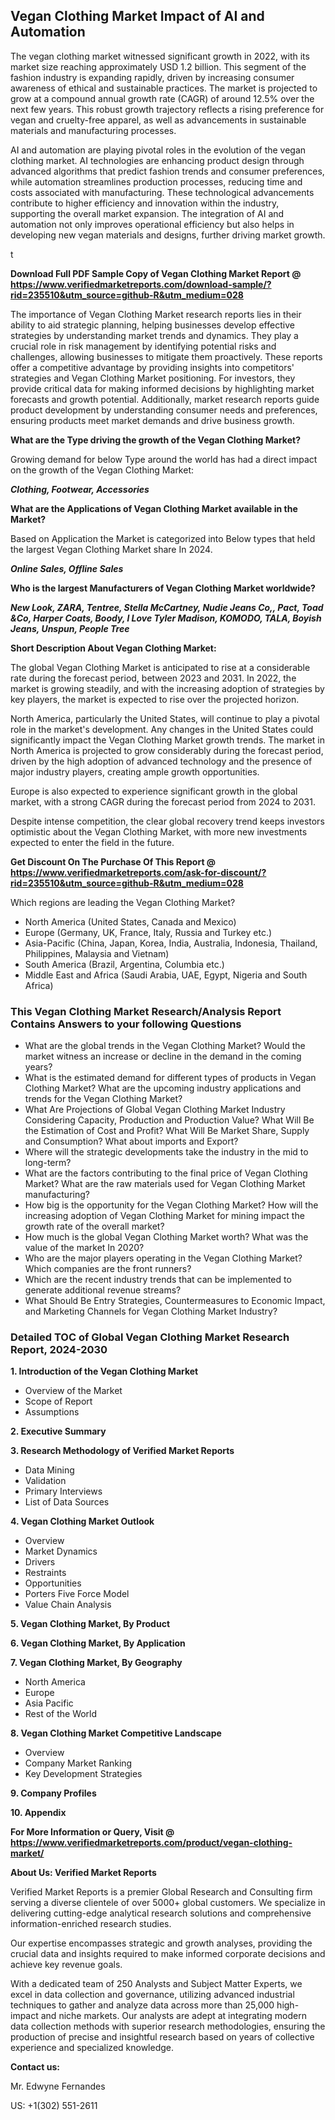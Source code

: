 <h2>Vegan Clothing Market Impact of AI and Automation</h2><p>The vegan clothing market witnessed significant growth in 2022, with its market size reaching approximately USD 1.2 billion. This segment of the fashion industry is expanding rapidly, driven by increasing consumer awareness of ethical and sustainable practices. The market is projected to grow at a compound annual growth rate (CAGR) of around 12.5% over the next few years. This robust growth trajectory reflects a rising preference for vegan and cruelty-free apparel, as well as advancements in sustainable materials and manufacturing processes.</p><p>AI and automation are playing pivotal roles in the evolution of the vegan clothing market. AI technologies are enhancing product design through advanced algorithms that predict fashion trends and consumer preferences, while automation streamlines production processes, reducing time and costs associated with manufacturing. These technological advancements contribute to higher efficiency and innovation within the industry, supporting the overall market expansion. The integration of AI and automation not only improves operational efficiency but also helps in developing new vegan materials and designs, further driving market growth.</p>t</p><p id="" class=""><strong>Download Full PDF Sample Copy of Vegan Clothing Market Report @ <a href="https://www.verifiedmarketreports.com/download-sample/?rid=235510&utm_source=github-R&utm_medium=028" target="_blank">https://www.verifiedmarketreports.com/download-sample/?rid=235510&utm_source=github-R&utm_medium=028</a></strong></p><p>The importance of&nbsp;Vegan Clothing Market research reports lies in their ability to aid strategic planning, helping businesses develop effective strategies by understanding market trends and dynamics. They play a crucial role in risk management by identifying potential risks and challenges, allowing businesses to mitigate them proactively. These reports offer a competitive advantage by providing insights into competitors' strategies and Vegan Clothing Market positioning. For investors, they provide critical data for making informed decisions by highlighting market forecasts and growth potential. Additionally, market research reports guide product development by understanding consumer needs and preferences, ensuring products meet market demands and drive business growth.</p><p><strong>What are the&nbsp;Type driving the growth of the Vegan Clothing Market?</strong></p><p id="" class="">Growing demand for below Type around the world has had a direct impact on the growth of the Vegan Clothing Market:</p><em><strong>Clothing, Footwear, Accessories</strong></em></p><strong>What are the&nbsp;Applications&nbsp;of Vegan Clothing Market available in the Market?</strong></p><p id="" class="">Based on Application the Market is categorized into Below types that held the largest Vegan Clothing Market share In 2024.</p><em><strong>Online Sales, Offline Sales</strong></em></p><strong>Who is the largest Manufacturers of Vegan Clothing Market worldwide?</strong></p><p><em><strong>New Look, ZARA, Tentree, Stella McCartney, Nudie Jeans Co,, Pact, Toad &Co, Harper Coats, Boody, l Love Tyler Madison, KOMODO, TALA, Boyish Jeans, Unspun, People Tree</strong></em></p><p id="" class=""><strong>Short Description About Vegan Clothing Market:</strong></p><p>The global Vegan Clothing Market is anticipated to rise at a considerable rate during the forecast period, between 2023 and 2031. In 2022, the market is growing steadily, and with the increasing adoption of strategies by key players, the market is expected to rise over the projected horizon.</p><p>North America, particularly the United States, will continue to play a pivotal role in the market's development. Any changes in the United States could significantly impact the Vegan Clothing Market growth trends. The market in North America is projected to grow considerably during the forecast period, driven by the high adoption of advanced technology and the presence of major industry players, creating ample growth opportunities.</p><p>Europe is also expected to experience significant growth in the global market, with a strong CAGR during the forecast period from 2024 to 2031.</p><p>Despite intense competition, the clear global recovery trend keeps investors optimistic about the Vegan Clothing Market, with more new investments expected to enter the field in the future.</p><p id="" class=""><strong>Get Discount On The Purchase Of This Report @ <a href="https://www.verifiedmarketreports.com/ask-for-discount/?rid=235510&utm_source=github-R&utm_medium=028" target="_blank">https://www.verifiedmarketreports.com/ask-for-discount/?rid=235510&utm_source=github-R&utm_medium=028</a></strong></p>Which regions are leading the Vegan Clothing Market?</p><ul><li>North America (United States, Canada and Mexico)</li><li>Europe (Germany, UK, France, Italy, Russia and Turkey etc.)</li><li>Asia-Pacific (China, Japan, Korea, India, Australia, Indonesia, Thailand, Philippines, Malaysia and Vietnam)</li><li>South America (Brazil, Argentina, Columbia etc.)</li><li>Middle East and Africa (Saudi Arabia, UAE, Egypt, Nigeria and South Africa)</li></ul><h3 id="" class="">This Vegan Clothing Market Research/Analysis Report Contains Answers to your following Questions</h3><ul><li>What are the global trends in the Vegan Clothing Market? Would the market witness an increase or decline in the demand in the coming years?</li><li>What is the estimated demand for different types of products in Vegan Clothing Market? What are the upcoming industry applications and trends for the Vegan Clothing Market?</li><li>What Are Projections of Global Vegan Clothing Market Industry Considering Capacity, Production and Production Value? What Will Be the Estimation of Cost and Profit? What Will Be Market Share, Supply and Consumption? What about imports and Export?</li><li>Where will the strategic developments take the industry in the mid to long-term?</li><li>What are the factors contributing to the final price of Vegan Clothing Market? What are the raw materials used for Vegan Clothing Market manufacturing?</li><li>How big is the opportunity for the Vegan Clothing Market? How will the increasing adoption of Vegan Clothing Market for mining impact the growth rate of the overall market?</li><li>How much is the global Vegan Clothing Market worth? What was the value of the market In 2020?</li><li>Who are the major players operating in the Vegan Clothing Market? Which companies are the front runners?</li><li>Which are the recent industry trends that can be implemented to generate additional revenue streams?</li><li>What Should Be Entry Strategies, Countermeasures to Economic Impact, and Marketing Channels for Vegan Clothing Market Industry?</li></ul><h3 id="" class="">Detailed TOC of Global Vegan Clothing Market Research Report, 2024-2030</h3><p id="" class=""><strong>1. Introduction of the Vegan Clothing Market</strong></p><ul><li>Overview of the Market</li><li>Scope of Report</li><li>Assumptions</li></ul><p id="" class=""><strong>2. Executive Summary</strong></p><p id="" class=""><strong>3. Research Methodology of Verified Market Reports</strong></p><ul><li>Data Mining</li><li>Validation</li><li>Primary Interviews</li><li>List of Data Sources</li></ul><p id="" class=""><strong>4. Vegan Clothing Market Outlook</strong></p><ul><li>Overview</li><li>Market Dynamics</li><li>Drivers</li><li>Restraints</li><li>Opportunities</li><li>Porters Five Force Model</li><li>Value Chain Analysis</li></ul><p id="" class=""><strong>5. Vegan Clothing Market, By Product</strong></p><p id="" class=""><strong>6. Vegan Clothing Market, By Application</strong></p><p id="" class=""><strong>7. Vegan Clothing Market, By Geography</strong></p><ul><li>North America</li><li>Europe</li><li>Asia Pacific</li><li>Rest of the World</li></ul><p id="" class=""><strong>8. Vegan Clothing Market Competitive Landscape</strong></p><ul><li>Overview</li><li>Company Market Ranking</li><li>Key Development Strategies</li></ul><p id="" class=""><strong>9. Company Profiles</strong></p><p id="" class=""><strong>10. Appendix</strong></p><p id="" class=""><strong>For More Information or Query, Visit @ <a href="https://www.verifiedmarketreports.com/product/vegan-clothing-market/" target="_blank">https://www.verifiedmarketreports.com/product/vegan-clothing-market/</a></strong></p><p id="" class=""><strong>About Us: Verified Market Reports</strong></p><p id="" class="">Verified Market Reports is a premier Global Research and Consulting firm serving a diverse clientele of over 5000+ global customers. We specialize in delivering cutting-edge analytical research solutions and comprehensive information-enriched research studies.</p><p id="" class="">Our expertise encompasses strategic and growth analyses, providing the crucial data and insights required to make informed corporate decisions and achieve key revenue goals.</p><p id="" class="">With a dedicated team of 250 Analysts and Subject Matter Experts, we excel in data collection and governance, utilizing advanced industrial techniques to gather and analyze data across more than 25,000 high-impact and niche markets. Our analysts are adept at integrating modern data collection methods with superior research methodologies, ensuring the production of precise and insightful research based on years of collective experience and specialized knowledge.</p><p id="" class=""><strong>Contact us:</strong></p><p id="" class="">Mr. Edwyne Fernandes</p><p id="" class="">US: +1(302) 551-2611</p>